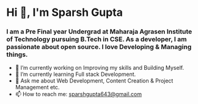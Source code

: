 # Hi 👋, I'm Sparsh Gupta

### I am a Pre Final year Undergrad at Maharaja Agrasen Institute of Technology pursuing B.Tech in CSE. As a developer, I am passionate about open source. I love Developing & Managing things.

- 🔭 I’m currently working on Improving my skills and Building Myself.
- 🌱 I’m currently learning Full stack Development.
- 👯 Ask me about Web Development, Content Creation & Project Management etc.
- 📫 How to reach me: sparshgupta643@gmail.com


